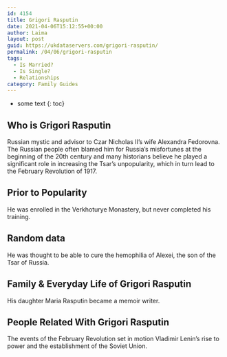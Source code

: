 ```yaml
---
id: 4154
title: Grigori Rasputin
date: 2021-04-06T15:12:55+00:00
author: Laima
layout: post
guid: https://ukdataservers.com/grigori-rasputin/
permalink: /04/06/grigori-rasputin
tags:
  - Is Married?
  - Is Single?
  - Relationships
category: Family Guides
---
```


* some text
{: toc}


## Who is Grigori Rasputin
                  
                  
                  
Russian mystic and advisor to Czar Nicholas II&#8217;s wife Alexandra Fedorovna. The Russian people often blamed him for Russia&#8217;s misfortunes at the beginning of the 20th century and many historians believe he played a significant role in increasing the Tsar&#8217;s unpopularity, which in turn lead to the February Revolution of 1917.
                  
              
            
              
            
                
                
                
## Prior to Popularity
                  
                  
                  
He was enrolled in the Verkhoturye Monastery, but never completed his training.
                  
              
            
              
            
                
                
                
## Random data
                  
                  
                  
He was thought to be able to cure the hemophilia of Alexei, the son of the Tsar of Russia.
                  
              
            
              
            
                
                
                
## Family & Everyday Life of Grigori Rasputin
                  
                  
                  
His daughter Maria Rasputin became a memoir writer.
                  
              
            
              
            
                
                
                
## People Related With Grigori Rasputin
                  
                  
                  
The events of the February Revolution set in motion Vladimir Lenin&#8217;s rise to power and the establishment of the Soviet Union.
                  
              
            
              
            
                
              
            
              
              
            
            
              
            
          
          
          